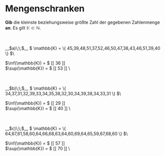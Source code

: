 <!--
version:  0.0.1

language: de

@style
main > *:not(:last-child) {
  margin-bottom: 3rem;
}

input {
    text-align: center;
}

.flex-container {
    display: flex;
    flex-wrap: wrap;
    align-items: stretch;
    gap: 20px;
}

.flex-child {
    flex: 1;
    min-width: 350px;
    margin-right: 20px;
}

@media (max-width: 400px) {
    .flex-child {
        flex: 100%;
        margin-right: 0;
    }
}
@end

formula: \carry   \textcolor{red}{\scriptsize #1}
formula: \digit   \rlap{\carry{#1}}\phantom{#2}#2
formula: \permil  \text{‰}

import: https://raw.githubusercontent.com/LiaTemplates/Tikz-Jax/main/README.md

script: https://cdn.jsdelivr.net/gh/LiaTemplates/Tikz-Jax@main/dist/index.js


tags: Mengen, sehr leicht, sehr niedrig, Angeben

comment: Was ist die obere beziehungsweise untere Schranke der gegebenen Zahlenmenge?

author: Martin Lommatzsch

-->




# Mengenschranken

**Gib** die kleinste beziehungsweise größte Zahl der gegebenen Zahlenmenge **an**. Es gilt $\mathbb{K} \subset \mathbb{N}$.

<br>

<br>
__$a)\;\;$__ $ \mathbb{K} = \{ 45,39,48,51,37,52,46,50,47,38,43,46,51,39,40 \} $\

$\inf(\mathbb{K}) = $ [[ 36 ]] \
$\sup(\mathbb{K}) = $ [[ 53 ]] \

<br>
<br>
__$b)\;\;$__ $ \mathbb{K} = \{ 34,37,31,32,39,33,34,35,38,32,30,34,39,38,34,33,31 \} $\

$\inf(\mathbb{K}) = $ [[ 29 ]] \
$\sup(\mathbb{K}) = $ [[ 40 ]] \

<br>
<br>
__$c)\;\;$__ $ \mathbb{K} = \{ 64,67,61,58,60,64,66,68,63,64,60,69,64,65,59,67,68,60 \} $\

$\inf(\mathbb{K}) = $ [[ 57 ]] \
$\sup(\mathbb{K}) = $ [[ 70 ]] \

<br>
<br>
<br>
<br>

